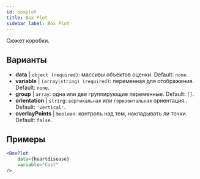 ```yaml
---
id: boxplot
title: Box Plot
sidebar_label: Box Plot
---
```


Сюжет коробки.

## Варианты

* __data__ | `object (required)`: массивы объектов оценки. Default: `none`.
* __variable__ | `(array|string) (required)`: переменная для отображения. Default: `none`.
* __group__ | `array`: одна или две группирующие переменные. Default: `[]`.
* __orientation__ | `string`: `вертикальная` или `горизонтальная` ориентация.. Default: `'vertical'`.
* __overlayPoints__ | `boolean`: контроль над тем, накладывать ли точки. Default: `false`.


## Примеры

```jsx live
<BoxPlot 
    data={heartdisease} 
    variable="Cost"
/>
```

